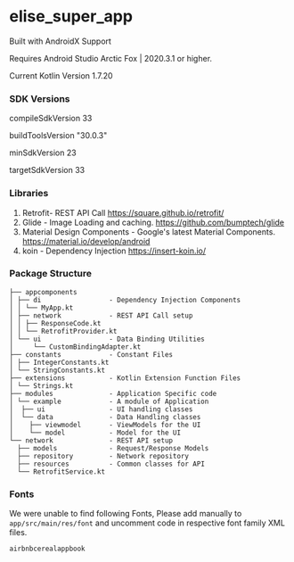 
# elise_super_app

Built with AndroidX Support

Requires Android Studio Arctic Fox | 2020.3.1 or higher.

Current Kotlin Version 1.7.20


### SDK Versions

compileSdkVersion 33

buildToolsVersion "30.0.3"

minSdkVersion 23

targetSdkVersion 33


### Libraries

1. Retrofit- REST API Call
https://square.github.io/retrofit/
2. Glide - Image Loading and caching.
https://github.com/bumptech/glide
3. Material Design Components - Google's latest Material Components.
https://material.io/develop/android
4. koin - Dependency Injection
https://insert-koin.io/

### Package Structure


```
├── appcomponents       
│ ├── di                 - Dependency Injection Components 
│ │ └── MyApp.kt
│ ├── network            - REST API Call setup
│ │ ├── ResponseCode.kt
│ │ └── RetrofitProvider.kt
│ └── ui                 - Data Binding Utilities
│     └── CustomBindingAdapter.kt
├── constants            - Constant Files
│ ├── IntegerConstants.kt
│ └── StringConstants.kt
├── extensions           - Kotlin Extension Function Files
│ └── Strings.kt
├── modules              - Application Specific code
│ └── example            - A module of Application 
│  ├── ui                - UI handling classes
│  └── data              - Data Handling classes
│    ├── viewmodel       - ViewModels for the UI
│    └── model           - Model for the UI
└── network              - REST API setup
  ├── models             - Request/Response Models
  ├── repository         - Network repository
  ├── resources          - Common classes for API
  └── RetrofitService.kt
```
### Fonts
We were unable to find following Fonts, Please add manually to ```app/src/main/res/font``` and uncomment code in respective font family XML files.

```
airbnbcerealappbook
```
